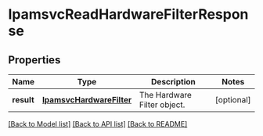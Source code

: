 # IpamsvcReadHardwareFilterResponse

## Properties
Name | Type | Description | Notes
------------ | ------------- | ------------- | -------------
**result** | [**IpamsvcHardwareFilter**](IpamsvcHardwareFilter.md) | The Hardware Filter object. | [optional] 

[[Back to Model list]](../README.md#documentation-for-models) [[Back to API list]](../README.md#documentation-for-api-endpoints) [[Back to README]](../README.md)


